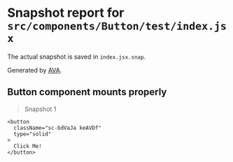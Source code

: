 # Snapshot report for `src/components/Button/test/index.jsx`

The actual snapshot is saved in `index.jsx.snap`.

Generated by [AVA](https://ava.li).

## Button component mounts properly

> Snapshot 1

    <button
      className="sc-bdVaJa keAVDf"
      type="solid"
    >
      Click Me!
    </button>
